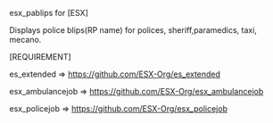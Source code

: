 esx_pablips for [ESX]

Displays police blips(RP name) for polices, sheriff,paramedics, taxi, mecano.

[REQUIREMENT]

es_extended => https://github.com/ESX-Org/es_extended

esx_ambulancejob => https://github.com/ESX-Org/esx_ambulancejob

esx_policejob => https://github.com/ESX-Org/esx_policejob


